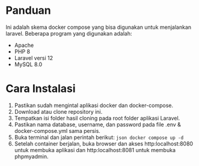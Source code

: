 # Panduan 

Ini adalah skema docker compose yang bisa digunakan untuk menjalankan laravel. Beberapa program yang digunakan adalah:
- Apache
- PHP 8
- Laravel versi 12
- MySQL 8.0

# Cara Instalasi
1. Pastikan sudah mengintal aplikasi docker dan docker-compose.
2. Download atau clone repository ini.
3. Tempatkan isi folder hasil cloning pada root folder aplikasi Laravel.
4. Pastikan nama database, username, dan password pada file .env & docker-compose.yml sama persis.
5. Buka terminal dan jalan perintah berikut:
   ```json docker compose up -d ```
6. Setelah container berjalan, buka browser dan akses http:localhost:8080 untuk membuka aplikasi dan http:localhost:8081 untuk membuka phpmyadmin.
